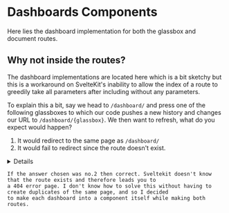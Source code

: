 # Dashboards Components

Here lies the dashboard implementation for both the glassbox and document routes.

## Why not inside the routes?

The dashboard implementations are located here which is a bit sketchy but this is a workaround on SvelteKit's inability to allow the index of a route to greedily take all parameters after including without any parameters. 

To explain this a bit, say we head to `/dashboard/` and press one of the following glassboxes to which our code pushes a new history and changes our URL to `/dashboard/{glassbox}`. We then want to refresh, what do you expect would happen?
1. It would redirect to the same page as `/dashboard/`
2. It would fail to redirect since the route doesn't exist.

<summary>
    <details>Further Explanation</details>

    If the answer chosen was no.2 then correct. Sveltekit doesn't know that the route exists and therefore leads you to 
    a 404 error page. I don't know how to solve this without having to create duplicates of the same page, and so I decided 
    to make each dashboard into a component itself while making both routes.
</summary>